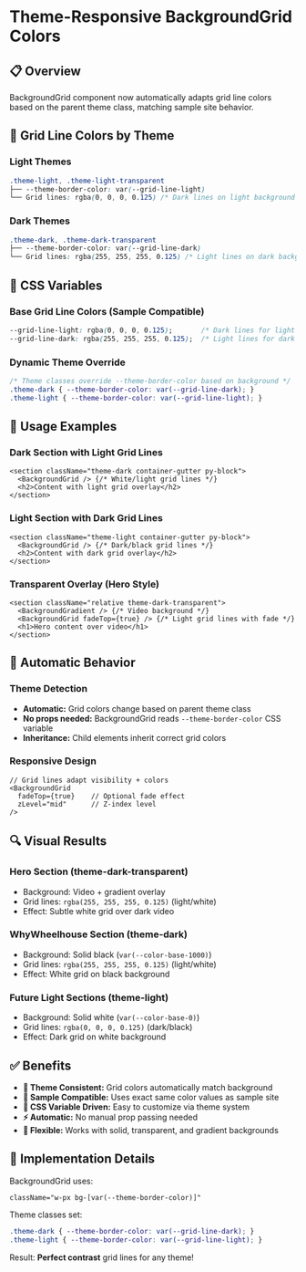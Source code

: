 # Theme-Responsive BackgroundGrid Colors

## 📋 Overview

BackgroundGrid component now automatically adapts grid line colors based on the parent theme class, matching sample site behavior.

## 🎨 Grid Line Colors by Theme

### Light Themes
```css
.theme-light, .theme-light-transparent
├── --theme-border-color: var(--grid-line-light)
└── Grid lines: rgba(0, 0, 0, 0.125) /* Dark lines on light background */
```

### Dark Themes  
```css
.theme-dark, .theme-dark-transparent
├── --theme-border-color: var(--grid-line-dark)
└── Grid lines: rgba(255, 255, 255, 0.125) /* Light lines on dark background */
```

## 🔧 CSS Variables

### Base Grid Line Colors (Sample Compatible)
```css
--grid-line-light: rgba(0, 0, 0, 0.125);       /* Dark lines for light themes */
--grid-line-dark: rgba(255, 255, 255, 0.125);  /* Light lines for dark themes */
```

### Dynamic Theme Override
```css
/* Theme classes override --theme-border-color based on background */
.theme-dark { --theme-border-color: var(--grid-line-dark); }
.theme-light { --theme-border-color: var(--grid-line-light); }
```

## 📱 Usage Examples

### Dark Section with Light Grid Lines
```tsx
<section className="theme-dark container-gutter py-block">
  <BackgroundGrid /> {/* White/light grid lines */}
  <h2>Content with light grid overlay</h2>
</section>
```

### Light Section with Dark Grid Lines  
```tsx
<section className="theme-light container-gutter py-block">
  <BackgroundGrid /> {/* Dark/black grid lines */}
  <h2>Content with dark grid overlay</h2>
</section>
```

### Transparent Overlay (Hero Style)
```tsx
<section className="relative theme-dark-transparent">
  <BackgroundGradient /> {/* Video background */}
  <BackgroundGrid fadeTop={true} /> {/* Light grid lines with fade */}
  <h1>Hero content over video</h1>
</section>
```

## 🎯 Automatic Behavior

### Theme Detection
- **Automatic:** Grid colors change based on parent theme class
- **No props needed:** BackgroundGrid reads `--theme-border-color` CSS variable
- **Inheritance:** Child elements inherit correct grid colors

### Responsive Design
```tsx
// Grid lines adapt visibility + colors
<BackgroundGrid 
  fadeTop={true}    // Optional fade effect
  zLevel="mid"      // Z-index level
/>
```

## 🔍 Visual Results

### Hero Section (theme-dark-transparent)
- Background: Video + gradient overlay
- Grid lines: `rgba(255, 255, 255, 0.125)` (light/white)
- Effect: Subtle white grid over dark video

### WhyWheelhouse Section (theme-dark)  
- Background: Solid black (`var(--color-base-1000)`)
- Grid lines: `rgba(255, 255, 255, 0.125)` (light/white)
- Effect: White grid on black background

### Future Light Sections (theme-light)
- Background: Solid white (`var(--color-base-0)`)
- Grid lines: `rgba(0, 0, 0, 0.125)` (dark/black)
- Effect: Dark grid on white background

## ✅ Benefits

- **🎨 Theme Consistent:** Grid colors automatically match background
- **📱 Sample Compatible:** Uses exact same color values as sample site
- **🔧 CSS Variable Driven:** Easy to customize via theme system
- **⚡ Automatic:** No manual prop passing needed
- **🎯 Flexible:** Works with solid, transparent, and gradient backgrounds

## 🚀 Implementation Details

BackgroundGrid uses:
```tsx
className="w-px bg-[var(--theme-border-color)]"
```

Theme classes set:
```css
.theme-dark { --theme-border-color: var(--grid-line-dark); }
.theme-light { --theme-border-color: var(--grid-line-light); }
```

Result: **Perfect contrast** grid lines for any theme!
